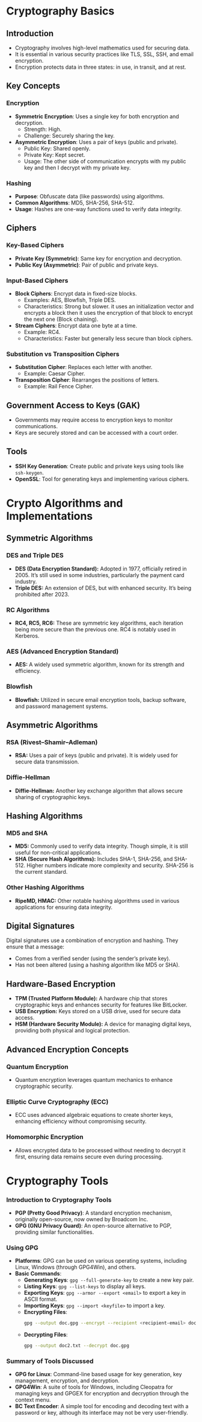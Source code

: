 # Cryptography Basics

## Introduction
- Cryptography involves high-level mathematics used for securing data.
- It is essential in various security practices like TLS, SSL, SSH, and email encryption.
- Encryption protects data in three states: in use, in transit, and at rest.

## Key Concepts
### Encryption
- **Symmetric Encryption**: Uses a single key for both encryption and decryption. 
  - Strength: High.
  - Challenge: Securely sharing the key.
- **Asymmetric Encryption**: Uses a pair of keys (public and private).
  - Public Key: Shared openly.
  - Private Key: Kept secret.
  - Usage: The other side of communication encrypts with my public key and then I decrypt with my private key. 

### Hashing
- **Purpose**: Obfuscate data (like passwords) using algorithms.
- **Common Algorithms**: MD5, SHA-256, SHA-512.
- **Usage**: Hashes are one-way functions used to verify data integrity.

## Ciphers
### Key-Based Ciphers
- **Private Key (Symmetric)**: Same key for encryption and decryption.
- **Public Key (Asymmetric)**: Pair of public and private keys.

### Input-Based Ciphers
- **Block Ciphers**: Encrypt data in fixed-size blocks.
  - Examples: AES, Blowfish, Triple DES.
  - Characteristics: Strong but slower. it uses an initialization vector and encrypts a block then it uses the encryption of that block to encrypt the next one (Block chaining).
- **Stream Ciphers**: Encrypt data one byte at a time.
  - Example: RC4.
  - Characteristics: Faster but generally less secure than block ciphers.

### Substitution vs Transposition Ciphers
- **Substitution Cipher**: Replaces each letter with another.
  - Example: Caesar Cipher.
- **Transposition Cipher**: Rearranges the positions of letters.
  - Example: Rail Fence Cipher.

## Government Access to Keys (GAK)
- Governments may require access to encryption keys to monitor communications.
- Keys are securely stored and can be accessed with a court order.

## Tools
- **SSH Key Generation**: Create public and private keys using tools like `ssh-keygen`.
- **OpenSSL**: Tool for generating keys and implementing various ciphers.

# Crypto Algorithms and Implementations

## Symmetric Algorithms
### DES and Triple DES
- **DES (Data Encryption Standard):** Adopted in 1977, officially retired in 2005. It’s still used in some industries, particularly the payment card industry.
- **Triple DES:** An extension of DES, but with enhanced security. It’s being prohibited after 2023.

### RC Algorithms
- **RC4, RC5, RC6:** These are symmetric key algorithms, each iteration being more secure than the previous one. RC4 is notably used in Kerberos.

### AES (Advanced Encryption Standard)
- **AES:** A widely used symmetric algorithm, known for its strength and efficiency.

### Blowfish
- **Blowfish:** Utilized in secure email encryption tools, backup software, and password management systems.

## Asymmetric Algorithms
### RSA (Rivest–Shamir–Adleman)
- **RSA:** Uses a pair of keys (public and private). It is widely used for secure data transmission.

### Diffie-Hellman
- **Diffie-Hellman:** Another key exchange algorithm that allows secure sharing of cryptographic keys.

## Hashing Algorithms
### MD5 and SHA
- **MD5:** Commonly used to verify data integrity. Though simple, it is still useful for non-critical applications.
- **SHA (Secure Hash Algorithms):** Includes SHA-1, SHA-256, and SHA-512. Higher numbers indicate more complexity and security. SHA-256 is the current standard.

### Other Hashing Algorithms
- **RipeMD, HMAC:** Other notable hashing algorithms used in various applications for ensuring data integrity.

## Digital Signatures
Digital signatures use a combination of encryption and hashing. They ensure that a message:
- Comes from a verified sender (using the sender’s private key).
- Has not been altered (using a hashing algorithm like MD5 or SHA).

## Hardware-Based Encryption
- **TPM (Trusted Platform Module):** A hardware chip that stores cryptographic keys and enhances security for features like BitLocker.
- **USB Encryption:** Keys stored on a USB drive, used for secure data access.
- **HSM (Hardware Security Module):** A device for managing digital keys, providing both physical and logical protection.

## Advanced Encryption Concepts
### Quantum Encryption
- Quantum encryption leverages quantum mechanics to enhance cryptographic security.

### Elliptic Curve Cryptography (ECC)
- ECC uses advanced algebraic equations to create shorter keys, enhancing efficiency without compromising security.

### Homomorphic Encryption
- Allows encrypted data to be processed without needing to decrypt it first, ensuring data remains secure even during processing.

# Cryptography Tools

### Introduction to Cryptography Tools
- **PGP (Pretty Good Privacy)**: A standard encryption mechanism, originally open-source, now owned by Broadcom Inc.
- **GPG (GNU Privacy Guard)**: An open-source alternative to PGP, providing similar functionalities.

### Using GPG
- **Platforms**: GPG can be used on various operating systems, including Linux, Windows (through GPG4Win), and others.
- **Basic Commands**: 
  - **Generating Keys**: `gpg --full-generate-key` to create a new key pair.
  - **Listing Keys**: `gpg --list-keys` to display all keys.
  - **Exporting Keys**: `gpg --armor --export <email>` to export a key in ASCII format.
  - **Importing Keys**: `gpg --import <keyfile>` to import a key.
  - **Encrypting Files**: 
    ```sh
    gpg --output doc.gpg --encrypt --recipient <recipient-email> doc.txt
    ```
  - **Decrypting Files**:
    ```sh
    gpg --output doc2.txt --decrypt doc.gpg
    ```

### Summary of Tools Discussed
- **GPG for Linux**: Command-line based usage for key generation, key management, encryption, and decryption.
- **GPG4Win**: A suite of tools for Windows, including Cleopatra for managing keys and GPGEX for encryption and decryption through the context menu.
- **BC Text Encoder**: A simple tool for encoding and decoding text with a password or key, although its interface may not be very user-friendly.

